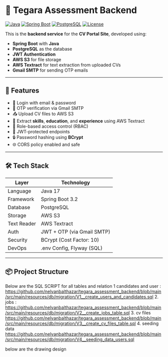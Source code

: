 # 🧠 Tegara Assessment Backend

[![Java](https://img.shields.io/badge/Java-17-blue)](https://www.oracle.com/java/technologies/javase/jdk17-archive-downloads.html)
[![Spring Boot](https://img.shields.io/badge/Spring--Boot-3.2-green)](https://spring.io/projects/spring-boot)
[![PostgreSQL](https://img.shields.io/badge/PostgreSQL-15-blue)](https://www.postgresql.org/)
[![License](https://img.shields.io/badge/license-MIT-blue)](LICENSE)

This is the **backend service** for the **CV Portal Site**, developed using:

- **Spring Boot** with **Java**
- **PostgreSQL** as the database
- **JWT Authentication**
- **AWS S3** for file storage
- **AWS Textract** for text extraction from uploaded CVs
- **Gmail SMTP** for sending OTP emails

---

## 🚀 Features

- 🔐 Login with email & password
- 🔁 OTP verification via Gmail SMTP
- 📤 Upload CV files to AWS S3
- 🧾 Extract **skills**, **education**, and **experience** using AWS Textract
- 🧠 Role-based access control (RBAC)
- 🔑 JWT-protected endpoints
- 🔒 Password hashing using **BCrypt**
- 🌐 CORS policy enabled and safe

---

## 🛠️ Tech Stack

| Layer        | Technology                 |
|-------------|----------------------------|
| Language     | Java 17                    |
| Framework    | Spring Boot 3.2            |
| Database     | PostgreSQL                 |
| Storage      | AWS S3                     |
| Text Reader  | AWS Textract               |
| Auth         | JWT + OTP (via Gmail SMTP) |
| Security     | BCrypt (Cost Factor: 10)   |
| DevOps       | .env Config, Flyway (SQL)  |

---

## 📦 Project Structure


Below are the SQL SCRIPT for all tables and relation
1 candidates and user : https://github.com/nelvanbalthazar/tegara_assessment_backend/blob/main/src/main/resources/db/migration/V1__create_users_and_candidates.sql
2. jobs : https://github.com/nelvanbalthazar/tegara_assessment_backend/blob/main/src/main/resources/db/migration/V2__create_jobs_table.sql
3. cv files https://github.com/nelvanbalthazar/tegara_assessment_backend/blob/main/src/main/resources/db/migration/V3__create_cv_files_table.sql
4. seeding data https://github.com/nelvanbalthazar/tegara_assessment_backend/blob/main/src/main/resources/db/migration/V4__seeding_data_users.sql

below are the drawing design


  
